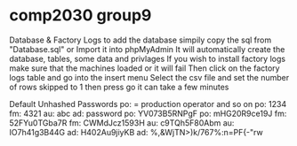 # comp2030 group9

Database & Factory Logs
to add the database simpily copy the sql from "Database.sql" or Import it into phpMyAdmin
It will automatically create the database, tables, some data and privlages
If you wish to install factory logs make sure that the machines loaded or it will fail
Then click on the factory logs table and go into the insert menu
Select the csv file and set the number of rows skipped to 1 then press go it can take a few minutes



Default Unhashed Passwords 
po: = production operator and so on
po: 1234
fm: 4321
au: abc
ad: password
po: YV073B5RNPgF
po: mHG20R9ce19J
fm: 52FYu0TGba7R
fm: CWMdJcz1593H
au: c9TQh5F80Abm
au: IO7h41g3B44G
ad: H402Au9jiyKB
ad: %,&WjTN>)k/767%:n=PF{-"rw